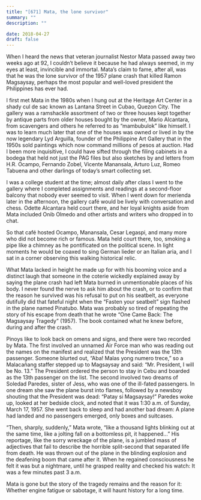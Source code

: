 ```yaml
---
title: "[671] Mata, the lone survivor"
summary: ""
description: ""

date: 2018-04-27
draft: false
---
```


When I heard the news that veteran journalist Nestor Mata passed away two weeks ago at 92, I couldn’t believe it because he had always seemed, in my eyes at least, invincible and immortal. Mata’s claim to fame, after all, was that he was the lone survivor of the 1957 plane crash that killed Ramon Magsaysay, perhaps the most popular and well-loved president the Philippines has ever had.

I first met Mata in the 1980s when I hung out at the Heritage Art Center in a shady cul de sac known as Lantana Street in Cubao, Quezon City. The gallery was a ramshackle assortment of two or three houses kept together by antique parts from older houses bought by the owner, Mario Alcantara, from scavengers and others he referred to as “mambubulok” like himself. I was to learn much later that one of the houses was owned or lived in by the now legendary Lyd Arguilla, founder of the Philippine Art Gallery that in the 1950s sold paintings which now command millions of pesos at auction. Had I been more inquisitive, I could have sifted through the filing cabinets in a bodega that held not just the PAG files but also sketches by and letters from H.R. Ocampo, Fernando Zobel, Vicente Manansala, Arturo Luz, Romeo Tabuena and other darlings of today’s smart collecting set.

I was a college student at the time; almost daily after class I went to the gallery where I completed assignments and readings at a second-floor balcony that nobody ever seemed to visit. When I went down for merienda later in the afternoon, the gallery café would be lively with conversation and chess. Odette Alcantara held court there, and her loyal knights aside from Mata included Onib Olmedo and other artists and writers who dropped in to chat.

So that café hosted Ocampo, Manansala, Cesar Legaspi, and many more who did not become rich or famous. Mata held court there, too, smoking a pipe like a chimney as he pontificated on the political scene. In light moments he would be coaxed to sing German lieder or an Italian aria, and I sat in a corner observing this walking historical relic.

What Mata lacked in height he made up for with his booming voice and a distinct laugh that someone in the coterie wickedly explained away by saying the plane crash had left Mata burned in unmentionable places of his body. I never found the nerve to ask him about the crash, or to confirm that the reason he survived was his refusal to put on his seatbelt, as everyone dutifully did that fateful night when the “Fasten your seatbelt” sign flashed in the plane named Pinatubo. Mata was probably so tired of repeating the story of his escape from death that he wrote “One Came Back: The Magsaysay Tragedy” (1957). The book contained what he knew before, during and after the crash.

Pinoys like to look back on omens and signs, and there were two recorded by Mata. The first involved an unnamed Air Force man who was reading out the names on the manifest and realized that the President was the 13th passenger. Someone blurted out, “Aba! Malas yong numero trece,” so a Malacañang staffer stepped up to Magsaysay and said: “Mr. President, I will be No. 13.” The President ordered the person to stay in Cebu and boarded as the 13th passenger on the list. The second involved two dreams of Soledad Paredes, sister of Jess, who was one of the ill-fated passengers. In one dream she saw the plane burst into flames, followed by a newsboy shouting that the President was dead: “Patay si Magsaysay!” Paredes woke up, looked at her bedside clock, and noted that it was 1:30 a.m. of Sunday, March 17, 1957. She went back to sleep and had another bad dream: A plane had landed and no passengers emerged, only boxes and suitcases.

“Then, sharply, suddenly,” Mata wrote, “like a thousand lights blinking out at the same time, like a jolting fall on a bottomless pit, it happened…” His reportage, like the sorry wreckage of the plane, is a jumbled mass of adjectives that fail to describe the horrible split-second that separated life from death. He was thrown out of the plane in the blinding explosion and the deafening boom that came after it. When he regained consciousness he felt it was but a nightmare, until he grasped reality and checked his watch: It was a few minutes past 3 a.m.

Mata is gone but the story of the tragedy remains and the reason for it: Whether engine fatigue or sabotage, it will haunt history for a long time.
